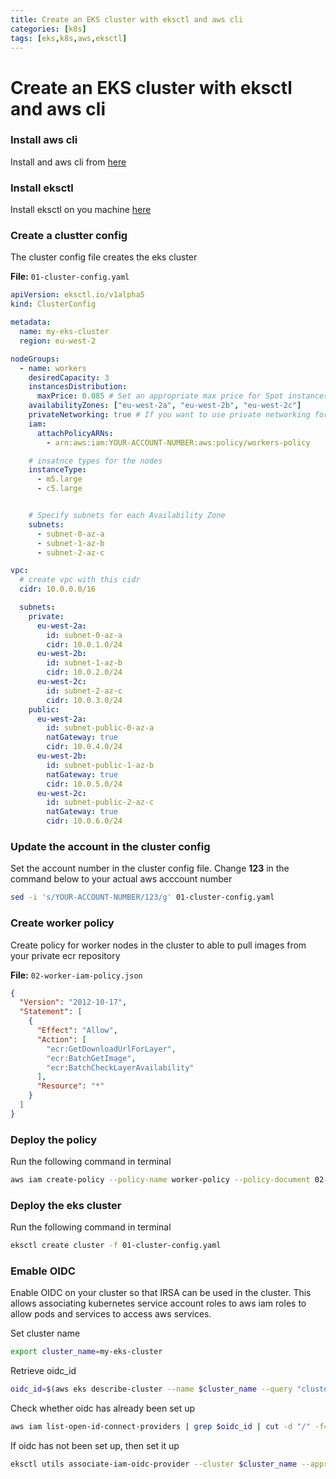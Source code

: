 ```yaml
---
title: Create an EKS cluster with eksctl and aws cli
categories: [k8s]
tags: [eks,k8s,aws,eksctl]
---
```


# Create an EKS cluster with eksctl and aws cli

### Install aws cli 
Install and aws cli from [here](https://aws.amazon.com/cli/)

### Install eksctl
Install eksctl on you machine [here](https://eksctl.io/)

### Create a clustter config
The cluster config file creates the eks cluster 

**File:** ```01-cluster-config.yaml```

```yaml
apiVersion: eksctl.io/v1alpha5
kind: ClusterConfig

metadata:
  name: my-eks-cluster
  region: eu-west-2

nodeGroups:
  - name: workers
    desiredCapacity: 3
    instancesDistribution:
      maxPrice: 0.085 # Set an appropriate max price for Spot instances
    availabilityZones: ["eu-west-2a", "eu-west-2b", "eu-west-2c"]
    privateNetworking: true # If you want to use private networking for the nodes
    iam:
      attachPolicyARNs:
        - arn:aws:iam:YOUR-ACCOUNT-NUMBER:aws:policy/workers-policy

    # insatnce types for the nodes
    instanceType:
      - m5.large
      - c5.large


    # Specify subnets for each Availability Zone
    subnets:
      - subnet-0-az-a
      - subnet-1-az-b
      - subnet-2-az-c

vpc:
  # create vpc with this cidr
  cidr: 10.0.0.0/16

  subnets:
    private:
      eu-west-2a:
        id: subnet-0-az-a
        cidr: 10.0.1.0/24
      eu-west-2b:
        id: subnet-1-az-b
        cidr: 10.0.2.0/24
      eu-west-2c:
        id: subnet-2-az-c
        cidr: 10.0.3.0/24
    public:
      eu-west-2a:
        id: subnet-public-0-az-a
        natGateway: true
        cidr: 10.0.4.0/24
      eu-west-2b:
        id: subnet-public-1-az-b
        natGateway: true
        cidr: 10.0.5.0/24
      eu-west-2c:
        id: subnet-public-2-az-c
        natGateway: true
        cidr: 10.0.6.0/24
```

### Update the account in the cluster config
Set the account number in the cluster config file. Change **123** in the command below to your actual aws acccount number
```bash
sed -i 's/YOUR-ACCOUNT-NUMBER/123/g' 01-cluster-config.yaml
```

### Create worker policy
Create policy for worker nodes in the cluster to able to pull images from your private ecr repository 

**File:**  ```02-worker-iam-policy.json```
```json
{
  "Version": "2012-10-17",
  "Statement": [
    {
      "Effect": "Allow",
      "Action": [
        "ecr:GetDownloadUrlForLayer",
        "ecr:BatchGetImage",
        "ecr:BatchCheckLayerAvailability"
      ],
      "Resource": "*"
    }
  ]
}
```

### Deploy the policy
Run the following command in terminal
```bash
aws iam create-policy --policy-name worker-policy --policy-document 02-worker-iam-policy.json
```


### Deploy the eks cluster 
Run the following command in terminal
```bash
eksctl create cluster -f 01-cluster-config.yaml
```

### Emable OIDC
Enable OIDC on your cluster so that IRSA can be used in the cluster. This allows associating kubernetes service account roles to aws iam roles to allow pods and services to access aws services. 

Set cluster name
```bash
export cluster_name=my-eks-cluster
```

Retrieve oidc_id
``` bash
oidc_id=$(aws eks describe-cluster --name $cluster_name --query "cluster.identity.oidc.issuer" --output text | cut -d '/' -f 5)
```

Check whether oidc has already been set up
```bash
aws iam list-open-id-connect-providers | grep $oidc_id | cut -d "/" -f4
```

If oidc has not been set up, then set it up
```bash
eksctl utils associate-iam-oidc-provider --cluster $cluster_name --approve
```

